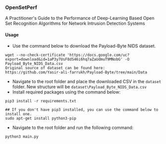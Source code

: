 ### OpenSetPerf
A Practitioner's Guide to the Performance of Deep-Learning Based Open Set Recognition Algorithms for Network Intrusion Detection Systems
#### Usage
- Use the command below to download the Payload-Byte NIDS dataset.
```
wget --no-check-certificate 'https://docs.google.com/uc?export=download&id=1aP3y7UsF8dS46i6hq7aZaUdmuT9MNobG' -O Payload_Byte_NIDS_Data.csv
Original source of dataset can be found here: https://github.com/Yasir-ali-farrukh/Payload-Byte/tree/main/Data
``` 
- Navigate to the root folder and place the downloaded CSV in the `dataset` folder. New structure will be `dataset\Payload_Byte_NIDS_Data.csv`
- Install required packages using the command below:
```
pip3 install -r requirements.txt

## If you don't have pip3 installed, you can use the command below to install one.
sudo apt-get install python3-pip
```
- Navigate to the root folder and run the following command:
```
python3 main.py
```
